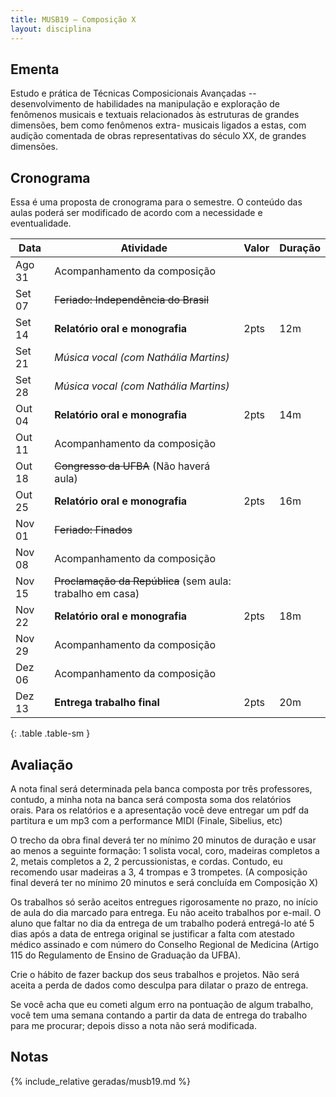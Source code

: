 ```yaml
---
title: MUSB19 – Composição X
layout: disciplina
---
```


## Ementa

Estudo e prática de Técnicas Composicionais Avançadas -- desenvolvimento de
habilidades na manipulação e exploração de fenômenos musicais e textuais
relacionados às estruturas de grandes dimensões, bem como fenômenos extra-
musicais ligados a estas, com audição comentada de obras representativas do
século XX, de grandes dimensões.

## Cronograma

Essa é uma proposta de cronograma para o semestre. O conteúdo das aulas
poderá ser modificado de acordo com a necessidade e eventualidade.

| Data | Atividade | Valor | Duração |
| -- | -- | -- | -- |
Ago 31 | Acompanhamento da composição
Set 07 | <del>Feriado: Independência do Brasil</del> | |
Set 14 | **Relatório oral e monografia** | 2pts | 12m
Set 21 | *Música vocal (com Nathália Martins)*
Set 28 | *Música vocal (com Nathália Martins)*
Out 04 | **Relatório oral e monografia** | 2pts | 14m
Out 11 | Acompanhamento da composição
Out 18 | <del>Congresso da UFBA</del> (Não haverá aula)
Out 25 | **Relatório oral e monografia** | 2pts | 16m
Nov 01 | <del>Feriado: Finados</del> | |
Nov 08 | Acompanhamento da composição
Nov 15 | <del>Proclamação da República</del> (sem aula: trabalho em casa) | |
Nov 22 | **Relatório oral e monografia** | 2pts | 18m
Nov 29 | Acompanhamento da composição
Dez 06 | Acompanhamento da composição
Dez 13 | **Entrega trabalho final** | 2pts | 20m
{: .table .table-sm }

## Avaliação

A nota final será determinada pela banca composta por três professores,
contudo, a minha nota na banca será composta soma dos relatórios orais. Para
os relatórios e a apresentação você deve entregar um pdf da partitura e um mp3
com a performance MIDI (Finale, Sibelius, etc)

O trecho da obra final deverá ter no mínimo 20 minutos de duração e usar
ao menos a seguinte formação: 1 solista vocal, coro, madeiras completos
a 2, metais completos a 2, 2 percussionistas, e cordas. Contudo, eu
recomendo usar madeiras a 3, 4 trompas e 3 trompetes. (A composição
final deverá ter no mínimo 20 minutos e será concluída em Composição X)

Os trabalhos só serão aceitos entregues rigorosamente no prazo, no
início de aula do dia marcado para entrega. Eu não aceito trabalhos por
e-mail. O aluno que faltar no dia da entrega de um trabalho poderá
entregá-lo até 5 dias após a data de entrega original se justificar a falta com
atestado médico assinado e com número do Conselho Regional de Medicina
(Artigo 115 do Regulamento de Ensino de Graduação da UFBA).

Crie o hábito de fazer backup dos seus trabalhos e projetos. Não será
aceita a perda de dados como desculpa para dilatar o prazo de entrega.

Se você acha que eu cometi algum erro na pontuação de algum trabalho,
você tem uma semana contando a partir da data de entrega do trabalho
para me procurar; depois disso a nota não será modificada.

## Notas

{% include_relative geradas/musb19.md %}
